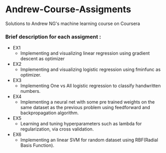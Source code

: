 # Andrew-Course-Assigments 
  Solutions to Andrew NG's machine learning course on Coursera

### Brief description for each assigment :
  - EX1 
    - Implementing and visualizing linear regression using gradient descent as optimizer
  - EX2 
    - Implementing and visualizing logistic regression using fminfunc as optimizer.
  - EX3 
    - Implementing One vs All logistic regression to classify handwritten numbers.
  - EX4 
    - Implementing a neural net with some pre trained weights on the same dataset as the previous problem using feedforward and backpropagation algorithm.
  - EX5 
    - Learning and tuning hyperparameters such as lambda for regularization, via cross validation.
  - EX6 
    - Implementing an linear SVM for random dataset using RBF(Radial Basis Function).
